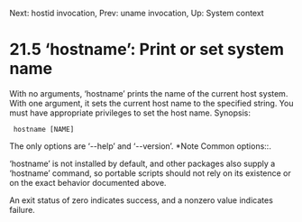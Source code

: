 Next: hostid invocation,  Prev: uname invocation,  Up: System context

21.5 ‘hostname’: Print or set system name
=========================================

With no arguments, ‘hostname’ prints the name of the current host
system.  With one argument, it sets the current host name to the
specified string.  You must have appropriate privileges to set the host
name.  Synopsis:

     hostname [NAME]

   The only options are ‘--help’ and ‘--version’.  *Note Common
options::.

   ‘hostname’ is not installed by default, and other packages also
supply a ‘hostname’ command, so portable scripts should not rely on its
existence or on the exact behavior documented above.

   An exit status of zero indicates success, and a nonzero value
indicates failure.

